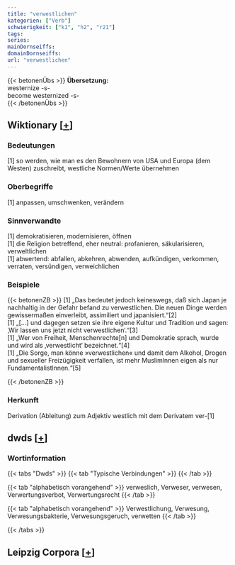 ```yaml
---
title: "verwestlichen"
kategorien: ["Verb"]
schwierigkeit: ["k1", "h2", "r21"]
tags:
series:
mainDornseiffs:
domainDornseiffs:
url: "verwestlichen"
---
```


{{< betonenÜbs >}}
**Übersetzung:**  
westernize -s-  
become westernized -s-  
{{< /betonenÜbs >}}

## Wiktionary [[+](https://de.wiktionary.org/wiki/verwestlichen)]

### Bedeutungen
[1] so werden, wie man es den Bewohnern von USA und Europa (dem Westen) zuschreibt, westliche Normen/Werte übernehmen  

### Oberbegriffe
[1] anpassen, umschwenken, verändern  

### Sinnverwandte
[1] demokratisieren, modernisieren, öffnen  
[1] die Religion betreffend, eher neutral: profanieren, säkularisieren, verweltlichen  
[1] abwertend: abfallen, abkehren, abwenden, aufkündigen, verkommen, verraten, versündigen, verweichlichen  

### Beispiele
{{< betonenZB >}}
[1] „Das bedeutet jedoch keineswegs, daß sich Japan je nachhaltig in der Gefahr befand zu verwestlichen. Die neuen Dinge werden gewissermaßen einverleibt, assimiliert und japanisiert.“[2]  
[1] „[…] und dagegen setzen sie ihre eigene Kultur und Tradition und sagen: ‚Wir lassen uns jetzt nicht verwestlichen‘.“[3]  
[1] „Wer von Freiheit, Menschenrechte[n] und Demokratie sprach, wurde und wird als ‚verwestlicht‘ bezeichnet.“[4]  
[1] „Die Sorge, man könne »verwestlichen« und damit dem Alkohol, Drogen und sexueller Freizügigkeit verfallen, ist mehr Muslimlnnen eigen als nur Fundamentalistlnnen.“[5]  

{{< /betonenZB >}}
### Herkunft
Derivation (Ableitung) zum Adjektiv westlich mit dem Derivatem ver-[1]  



## dwds [[+](https://www.dwds.de/wb/verwestlichen)]

### Wortinformation
{{< tabs "Dwds" >}}
{{< tab "Typische Verbindungen" >}}
{{< /tab >}}

{{< tab "alphabetisch vorangehend" >}}
verweslich, Verweser, verwesen, Verwertungsverbot, Verwertungsrecht
{{< /tab >}}

{{< tab "alphabetisch vorangehend" >}}
Verwestlichung, Verwesung, Verwesungsbakterie, Verwesungsgeruch, verwetten
{{< /tab >}}

{{< /tabs >}}

## Leipzig Corpora [[+](https://corpora.uni-leipzig.de/en/res?word=verwestlichen&corpusId=deu_newscrawl-public_2018)]


